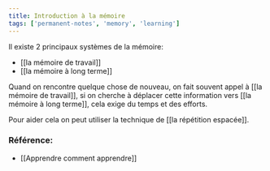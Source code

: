 ```yaml
---
title: Introduction à la mémoire
tags: ['permanent-notes', 'memory', 'learning']
---
```


Il existe 2 principaux systèmes de la mémoire:
- [[la mémoire de travail]]
- [[la mémoire à long terme]]

Quand on rencontre quelque chose de nouveau, on fait souvent appel à [[la mémoire de travail]], si on cherche à déplacer cette information vers [[la mémoire à long terme]], cela exige du temps et des efforts. 

Pour aider cela on peut utiliser la technique de [[la répétition espacée]].

### Référence: 
- [[Apprendre comment apprendre]]
